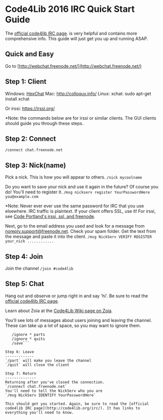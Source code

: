 Code4Lib 2016 IRC Quick Start Guide
===================================

The [official code4lib IRC page](http://code4lib.org/irc/). is very helpful and contains more comprehensive info. This guide will just get you up and running ASAP. 

Quick and Easy
--------------
Go to [http://webchat.freenode.net/](http://webchat.freenode.net/)


Step 1: Client
--------------------

Windows: [HexChat](https://hexchat.github.io/)
Mac: http://colloquy.info/
Linux: xchat: sudo apt-get install xchat

Or irssi: https://irssi.org/

*Note: the commands below are for irssi or similar clients. The GUI clients should guide you through these steps. 

Step 2: Connect
-----------------------------
	
`/connect chat.freenode.net`

Step 3: Nick(name)
------------------
	
Pick a nick. This is how you will appear to others.
`/nick mycoolname`

Do you want to save your nick and use it again in the future? Of course you do! You'll need to register it. 
`/msg nickserv register YourPasswordHere you@example.com`

*Note: Never ever ever use the same password for IRC that you use elsewhere. IRC traffic is plaintext. If your client offers SSL, use it! For irssi, see [Code Portland's irssi, ssl, and freenode](https://codeportland.com/irssi/).

Next, go to the email address you used and look for a message from <noreply.support@freenode.net>. Check your spam folder. Get the text from the message and paste it into the client. 
`/msg NickServ VERIFY REGISTER your_nick ............`
	
Step 4: Join
------------
Join the channel
`/join #code4lib`

Step 5: Chat
------------
Hang out and observe or jump right in and say 'hi'. Be sure to read the [official code4lib IRC page](http://code4lib.org/irc/). 

Learn about Zoia at the [Code4Lib Wiki page on Zoia](http://wiki.code4lib.org/Zoia_or_the_Code4Lib_IRC_bot).

You'll see lots of messages about users joining and leaving the channel. These can take up a lot of space, so you may want to ignore them.
```/ignore * joins
   /ignore * parts
   /ignore * quits
   /save```

Step 6: Leave
-------------
`/part` will make you leave the channel
`/quit` will close the client 

Step 7: Return
--------------
Returning after you've closed the connection. 
`/connect chat.freenode.net`
You'll need to tell the NickServ who you are
`/msg NickServ IDENTIFY YourPasswordHere`

This should get you started. Again, be sure to read the [official code4lib IRC page](http://code4lib.org/irc/). It has links to everything you'll need to know.